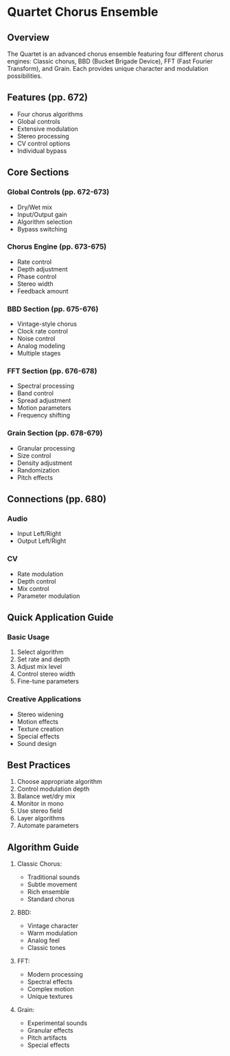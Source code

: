 # Quartet Chorus Ensemble

## Overview
The Quartet is an advanced chorus ensemble featuring four different chorus engines: Classic chorus, BBD (Bucket Brigade Device), FFT (Fast Fourier Transform), and Grain. Each provides unique character and modulation possibilities.

## Features (pp. 672)
- Four chorus algorithms
- Global controls
- Extensive modulation
- Stereo processing
- CV control options
- Individual bypass

## Core Sections

### Global Controls (pp. 672-673)
- Dry/Wet mix
- Input/Output gain
- Algorithm selection
- Bypass switching

### Chorus Engine (pp. 673-675)
- Rate control
- Depth adjustment
- Phase control
- Stereo width
- Feedback amount

### BBD Section (pp. 675-676)
- Vintage-style chorus
- Clock rate control
- Noise control
- Analog modeling
- Multiple stages

### FFT Section (pp. 676-678)
- Spectral processing
- Band control
- Spread adjustment
- Motion parameters
- Frequency shifting

### Grain Section (pp. 678-679)
- Granular processing
- Size control
- Density adjustment
- Randomization
- Pitch effects

## Connections (pp. 680)

### Audio
- Input Left/Right
- Output Left/Right

### CV
- Rate modulation
- Depth control
- Mix control
- Parameter modulation

## Quick Application Guide

### Basic Usage
1. Select algorithm
2. Set rate and depth
3. Adjust mix level
4. Control stereo width
5. Fine-tune parameters

### Creative Applications
- Stereo widening
- Motion effects
- Texture creation
- Special effects
- Sound design

## Best Practices
1. Choose appropriate algorithm
2. Control modulation depth
3. Balance wet/dry mix
4. Monitor in mono
5. Use stereo field
6. Layer algorithms
7. Automate parameters

## Algorithm Guide
1. Classic Chorus:
   - Traditional sounds
   - Subtle movement
   - Rich ensemble
   - Standard chorus

2. BBD:
   - Vintage character
   - Warm modulation
   - Analog feel
   - Classic tones

3. FFT:
   - Modern processing
   - Spectral effects
   - Complex motion
   - Unique textures

4. Grain:
   - Experimental sounds
   - Granular effects
   - Pitch artifacts
   - Special effects 